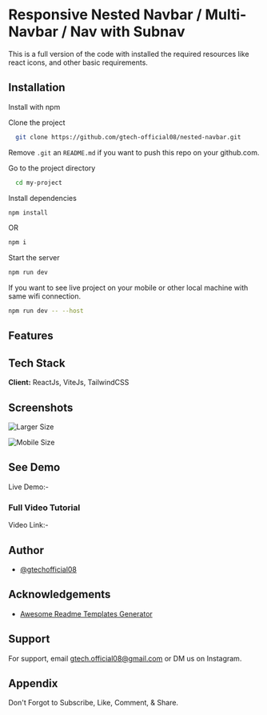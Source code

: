 
# Responsive Nested Navbar / Multi-Navbar / Nav with Subnav 

This is a full version of the code with installed the required resources like react icons, and other basic requirements.


## Installation

Install with npm

Clone the project

```bash
  git clone https://github.com/gtech-official08/nested-navbar.git
```

Remove `.git` an `README.md` if you want to push this repo on your github.com.

Go to the project directory

```bash
  cd my-project
```

Install dependencies

``` bash
npm install
```
OR 

```bash
npm i
```

Start the server

``` bash
npm run dev
```

If you want to see live project on your mobile or other local machine with same wifi connection.

```bash
npm run dev -- --host
```


## Features


## Tech Stack

**Client:** ReactJs, ViteJs, TailwindCSS


## Screenshots

![Larger Size](https://github.com/user-attachments/assets/2e093936-bb2d-4a87-bf24-11d6dacf4b48)

![Mobile Size](https://github.com/user-attachments/assets/3570feb3-5791-4421-93c9-e97736f776e0)



## See Demo

Live Demo:- 


### Full Video Tutorial
Video Link:- 


## Author

- [@gtechofficial08](https://github.com/gtech-official08)


## Acknowledgements

 - [Awesome Readme Templates Generator](https://readme.so/)


## Support

For support, email gtech.official08@gmail.com or DM us on Instagram.


## Appendix

Don't Forgot to Subscribe, Like, Comment, & Share.

